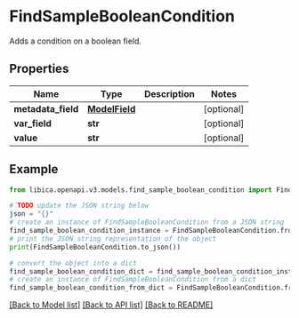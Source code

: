# FindSampleBooleanCondition

Adds a condition on a boolean field.

## Properties

Name | Type | Description | Notes
------------ | ------------- | ------------- | -------------
**metadata_field** | [**ModelField**](ModelField.md) |  | [optional] 
**var_field** | **str** |  | [optional] 
**value** | **str** |  | [optional] 

## Example

```python
from libica.openapi.v3.models.find_sample_boolean_condition import FindSampleBooleanCondition

# TODO update the JSON string below
json = "{}"
# create an instance of FindSampleBooleanCondition from a JSON string
find_sample_boolean_condition_instance = FindSampleBooleanCondition.from_json(json)
# print the JSON string representation of the object
print(FindSampleBooleanCondition.to_json())

# convert the object into a dict
find_sample_boolean_condition_dict = find_sample_boolean_condition_instance.to_dict()
# create an instance of FindSampleBooleanCondition from a dict
find_sample_boolean_condition_from_dict = FindSampleBooleanCondition.from_dict(find_sample_boolean_condition_dict)
```
[[Back to Model list]](../README.md#documentation-for-models) [[Back to API list]](../README.md#documentation-for-api-endpoints) [[Back to README]](../README.md)



